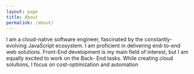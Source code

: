 ```yaml
---
layout: page
title: About
permalink: /about/
---
```


I am a cloud-native software engineer, fascinated by the constantly-evolving JavaScript ecosystem. I am proficient in delivering end-to-end web solutions. Front-End development is my main field of interest, but I am equally excited to work on the Back- End tasks. While creating cloud solutions, I focus on cost-optimization and automation

